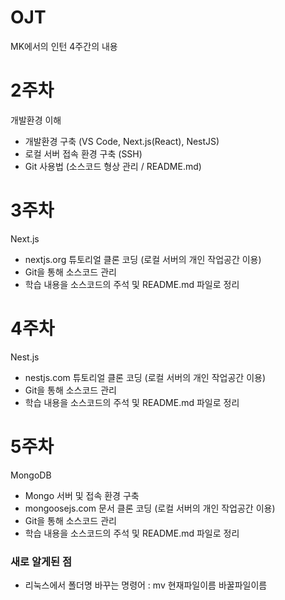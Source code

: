 # OJT

MK에서의 인턴 4주간의 내용

# 2주차

개발환경 이해

- 개발환경 구축 (VS Code, Next.js(React), NestJS)
- 로컬 서버 접속 환경 구축 (SSH)
- Git 사용법 (소스코드 형상 관리 / README.md)

# 3주차

Next.js

- nextjs.org 튜토리얼 클론 코딩 (로컬 서버의 개인 작업공간 이용)
- Git을 통해 소스코드 관리
- 학습 내용을 소스코드의 주석 및 README.md 파일로 정리

# 4주차

Nest.js

- nestjs.com 튜토리얼 클론 코딩 (로컬 서버의 개인 작업공간 이용)
- Git을 통해 소스코드 관리
- 학습 내용을 소스코드의 주석 및 README.md 파일로 정리

# 5주차

MongoDB

- Mongo 서버 및 접속 환경 구축
- mongoosejs.com 문서 클론 코딩 (로컬 서버의 개인 작업공간 이용)
- Git을 통해 소스코드 관리
- 학습 내용을 소스코드의 주석 및 README.md 파일로 정리

### 새로 알게된 점

- 리눅스에서 폴더명 바꾸는 명령어 : mv 현재파일이름 바꿀파일이름
